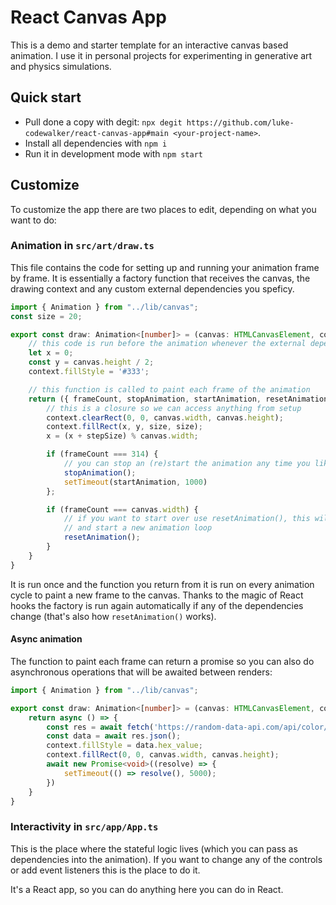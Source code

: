 # React Canvas App

This is a demo and starter template for an interactive canvas based animation. I use it in personal projects for experimenting in generative art and physics simulations. 

## Quick start

- Pull done a copy with degit: `npx degit https://github.com/luke-codewalker/react-canvas-app#main <your-project-name>`. 
- Install all dependencies with `npm i`
- Run it in development mode with `npm start`  

## Customize

To customize the app there are two places to edit, depending on what you want to do:

### Animation in `src/art/draw.ts`
This file contains the code for setting up and running your animation frame by frame. It is essentially a factory function that receives the canvas, the drawing context and any custom external dependencies you speficy. 

```ts
import { Animation } from "../lib/canvas";
const size = 20;

export const draw: Animation<[number]> = (canvas: HTMLCanvasElement, context: CanvasRenderingContext2D, [stepSize]) => {
    // this code is run before the animation whenever the external dependencies change or the animation is reset
    let x = 0;
    const y = canvas.height / 2;
    context.fillStyle = '#333';

    // this function is called to paint each frame of the animation
    return ({ frameCount, stopAnimation, startAnimation, resetAnimation }) => {
        // this is a closure so we can access anything from setup
        context.clearRect(0, 0, canvas.width, canvas.height);
        context.fillRect(x, y, size, size);
        x = (x + stepSize) % canvas.width;

        if (frameCount === 314) {
            // you can stop an (re)start the animation any time you like
            stopAnimation();
            setTimeout(startAnimation, 1000)
        };

        if (frameCount === canvas.width) {
            // if you want to start over use resetAnimation(), this will call your draw function again
            // and start a new animation loop
            resetAnimation();
        }
    }
}
```

It is run once and the function you return from it is run on every animation cycle to paint a new frame to the canvas. Thanks to the magic of React hooks the factory is run again automatically if any of the dependencies change (that's also how `resetAnimation()` works).

#### Async animation

The function to paint each frame can return a promise so you can also do asynchronous operations that will be awaited between renders:

```typescript
import { Animation } from "../lib/canvas";

export const draw: Animation<[number]> = (canvas: HTMLCanvasElement, context: CanvasRenderingContext2D, [stepSize]) => {
    return async () => {
        const res = await fetch('https://random-data-api.com/api/color/random_color');
        const data = await res.json();
        context.fillStyle = data.hex_value;
        context.fillRect(0, 0, canvas.width, canvas.height);
        await new Promise<void>((resolve) => {
            setTimeout(() => resolve(), 5000);
        })
    }
}
```

### Interactivity in `src/app/App.ts`
This is the place where the stateful logic lives (which you can pass as dependencies into the animation). If you want to change any of the controls or add event listeners this is the place to do it.

It's a React app, so you can do anything here you can do in React.
